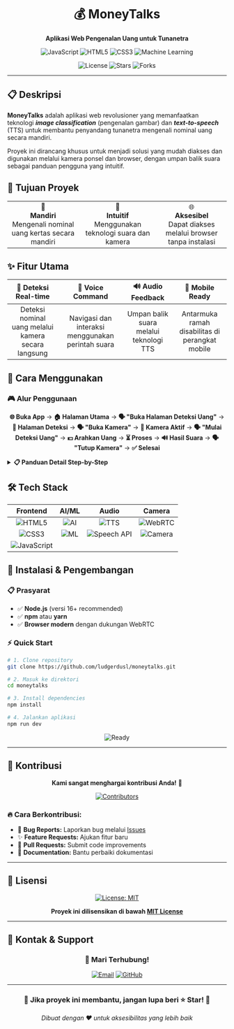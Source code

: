 <div align="center">
  <h1>💰 MoneyTalks</h1>
  <p><strong>Aplikasi Web Pengenalan Uang untuk Tunanetra</strong></p>
  
  <p>
    <img src="https://img.shields.io/badge/JavaScript-F7DF1E?style=for-the-badge&logo=javascript&logoColor=black" alt="JavaScript">
    <img src="https://img.shields.io/badge/HTML5-E34F26?style=for-the-badge&logo=html5&logoColor=white" alt="HTML5">
    <img src="https://img.shields.io/badge/CSS3-1572B6?style=for-the-badge&logo=css3&logoColor=white" alt="CSS3">
    <img src="https://img.shields.io/badge/AI-Machine_Learning-blue?style=for-the-badge" alt="Machine Learning">
  </p>
  
  <p>
    <img src="https://img.shields.io/github/license/ludgerdusl/moneytalks?style=flat-square" alt="License">
    <img src="https://img.shields.io/github/stars/ludgerdusl/moneytalks?style=flat-square" alt="Stars">
    <img src="https://img.shields.io/github/forks/ludgerdusl/moneytalks?style=flat-square" alt="Forks">
  </p>
</div>

---

## 📋 Deskripsi

**MoneyTalks** adalah aplikasi web revolusioner yang memanfaatkan teknologi _**image classification**_ (pengenalan gambar) dan _**text-to-speech**_ (TTS) untuk membantu penyandang tunanetra mengenali nominal uang secara mandiri.

Proyek ini dirancang khusus untuk menjadi solusi yang mudah diakses dan digunakan melalui kamera ponsel dan browser, dengan umpan balik suara sebagai panduan pengguna yang intuitif.

## 🎯 Tujuan Proyek

<table>
<tr>
<td align="center">🎯<br><strong>Mandiri</strong><br>Mengenali nominal uang kertas secara mandiri</td>
<td align="center">🎤<br><strong>Intuitif</strong><br>Menggunakan teknologi suara dan kamera</td>
<td align="center">🌐<br><strong>Aksesibel</strong><br>Dapat diakses melalui browser tanpa instalasi</td>
</tr>
</table>

## ✨ Fitur Utama

<div align="center">

|              🎯 **Deteksi Real-time**               |               🎤 **Voice Command**                |          🔊 **Audio Feedback**          |               📱 **Mobile Ready**               |
| :-------------------------------------------------: | :-----------------------------------------------: | :-------------------------------------: | :---------------------------------------------: |
| Deteksi nominal uang melalui kamera secara langsung | Navigasi dan interaksi menggunakan perintah suara | Umpan balik suara melalui teknologi TTS | Antarmuka ramah disabilitas di perangkat mobile |

</div>

## 🚀 Cara Menggunakan

### 🎮 Alur Penggunaan

<div align="center">

**🌐 Buka App** → **🏠 Halaman Utama** → **🗣️ "Buka Halaman Deteksi Uang"** → **📱 Halaman Deteksi** → **🗣️ "Buka Kamera"** → **📸 Kamera Aktif** → **🗣️ "Mulai Deteksi Uang"** → **💵 Arahkan Uang** → **⏳ Proses** → **🔊 Hasil Suara** → **🗣️ "Tutup Kamera"** → **✅ Selesai**

</div>

<details>
<summary><strong>📋 Panduan Detail Step-by-Step</strong></summary>

<br>

### 1️⃣ **Membuka Aplikasi**

```
🌐 Buka aplikasi MoneyTalks atau kunjungi website MoneyTalks
🏠 Anda akan masuk ke halaman selamat datang
```

### 2️⃣ **Navigasi ke Halaman Deteksi**

```
🗣️ Di halaman selamat datang, ucapkan: "Buka Halaman Deteksi Uang"
📱 Sistem akan mengarahkan Anda ke halaman deteksi
```

### 3️⃣ **Mengaktifkan Kamera**

```
🗣️ Di halaman deteksi uang, ucapkan: "Buka Kamera"
📸 Kamera akan aktif dan siap digunakan
```

### 4️⃣ **Memulai Proses Deteksi**

```
🗣️ Ucapkan: "Mulai Deteksi Uang"
💵 Arahkan uang kertas pada kamera dengan posisi yang benar
✨ Pastikan uang terlihat jelas dan pencahayaan cukup
```

### 5️⃣ **Menunggu Hasil**

```
⏳ Tunggu hingga sistem selesai memproses gambar
🔊 Dengarkan output suara yang akan menyebutkan nominal uang
```

### 6️⃣ **Menutup Aplikasi**

```
🗣️ Setelah selesai, ucapkan: "Tutup Kamera"
❌ Kamera akan tertutup dan proses deteksi berhenti
```

> 💡 **Tips Penggunaan Optimal:**
>
> - Pastikan uang kertas dalam kondisi baik dan tidak terlipat
> - Gunakan pencahayaan yang cukup untuk hasil deteksi terbaik
> - Posisikan uang tegak lurus dengan kamera
> - Tunggu sebentar setelah memberikan perintah suara

</details>

## 🛠️ Tech Stack

<div align="center">

|                                                   **Frontend**                                                    |                                                      **AI/ML**                                                      |                                                       **Audio**                                                       |                                                  **Camera**                                                  |
| :---------------------------------------------------------------------------------------------------------------: | :-----------------------------------------------------------------------------------------------------------------: | :-------------------------------------------------------------------------------------------------------------------: | :----------------------------------------------------------------------------------------------------------: |
|        ![HTML5](https://img.shields.io/badge/HTML5-E34F26?style=for-the-badge&logo=html5&logoColor=white)         | ![AI](https://img.shields.io/badge/Image_Classification-FF6B6B?style=for-the-badge&logo=tensorflow&logoColor=white) |      ![TTS](https://img.shields.io/badge/Text_to_Speech-4ECDC4?style=for-the-badge&logo=google&logoColor=white)       |    ![WebRTC](https://img.shields.io/badge/WebRTC-333333?style=for-the-badge&logo=webrtc&logoColor=white)     |
|          ![CSS3](https://img.shields.io/badge/CSS3-1572B6?style=for-the-badge&logo=css3&logoColor=white)          |     ![ML](https://img.shields.io/badge/Machine_Learning-FF9500?style=for-the-badge&logo=python&logoColor=white)     | ![Speech API](https://img.shields.io/badge/Web_Speech_API-45B7D1?style=for-the-badge&logo=javascript&logoColor=white) | ![Camera](https://img.shields.io/badge/Camera_Access-96CEB4?style=for-the-badge&logo=camera&logoColor=white) |
| ![JavaScript](https://img.shields.io/badge/JavaScript-F7DF1E?style=for-the-badge&logo=javascript&logoColor=black) |                                                                                                                     |                                                                                                                       |                                                                                                              |

</div>

## 🚀 Instalasi & Pengembangan

### 📋 Prasyarat

- ✅ **Node.js** (versi 16+ recommended)
- ✅ **npm** atau **yarn**
- ✅ **Browser modern** dengan dukungan WebRTC

### ⚡ Quick Start

```bash
# 1. Clone repository
git clone https://github.com/ludgerdusl/moneytalks.git

# 2. Masuk ke direktori
cd moneytalks

# 3. Install dependencies
npm install

# 4. Jalankan aplikasi
npm run dev
```

<div align="center">
  <img src="https://img.shields.io/badge/Ready_to_Go!-28a745?style=for-the-badge&logo=rocket&logoColor=white" alt="Ready">
</div>

---

## 🤝 Kontribusi

<div align="center">

**Kami sangat menghargai kontribusi Anda!** 🌟

[![Contributors](https://img.shields.io/badge/Contributors-Welcome-brightgreen?style=for-the-badge&logo=github)](https://github.com/ludgerdusl/moneytalks/graphs/contributors)

</div>

### 🔥 Cara Berkontribusi:

- 🐛 **Bug Reports:** Laporkan bug melalui [Issues](https://github.com/ludgerdusl/moneytalks/issues)
- ✨ **Feature Requests:** Ajukan fitur baru
- 🔧 **Pull Requests:** Submit code improvements
- 📖 **Documentation:** Bantu perbaiki dokumentasi

---

## 📜 Lisensi

<div align="center">
  
[![License: MIT](https://img.shields.io/badge/License-MIT-yellow.svg?style=for-the-badge)](https://opensource.org/licenses/MIT)

**Proyek ini dilisensikan di bawah [MIT License](LICENSE)**

</div>

---

## 📧 Kontak & Support

<div align="center">

### 💬 Mari Terhubung!

[![Email](https://img.shields.io/badge/Email-ludgerdusl@gmail.com-red?style=for-the-badge&logo=gmail&logoColor=white)](mailto:ludgerdusl@gmail.com)
[![GitHub](https://img.shields.io/badge/GitHub-ludgerdusl-black?style=for-the-badge&logo=github&logoColor=white)](https://github.com/ludgerdusl)

</div>

---

<div align="center">
  <h3>🌟 Jika proyek ini membantu, jangan lupa beri ⭐ Star! 🌟</h3>
  <p><em>Dibuat dengan ❤️ untuk aksesibilitas yang lebih baik</em></p>
</div>

